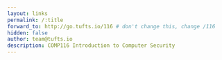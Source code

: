 ```yaml
---
layout: links
permalink: /:title
forward_to: http://go.tufts.io/116 # don't change this, change /116
hidden: false
author: team@tufts.io
description: COMP116 Introduction to Computer Security
---
```

